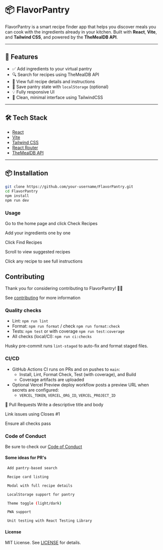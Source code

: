 # 📦 FlavorPantry

FlavorPantry is a smart recipe finder app that helps you discover meals you can cook with the
ingredients already in your kitchen. Built with **React**, **Vite**, and **Tailwind CSS**, and
powered by the **TheMealDB API**.

---

## 🚀 Features

- ✅ Add ingredients to your virtual pantry
- 🔍 Search for recipes using TheMealDB API
- 📖 View full recipe details and instructions
- 💾 Save pantry state with `localStorage` (optional)
- 💡 Fully responsive UI
- 💬 Clean, minimal interface using TailwindCSS

---

## 🛠️ Tech Stack

- [React](https://reactjs.org/)
- [Vite](https://vitejs.dev/)
- [Tailwind CSS](https://tailwindcss.com/)
- [React Router](https://reactrouter.com/)
- [TheMealDB API](https://www.themealdb.com/)

---

## 📦 Installation

```bash
git clone https://github.com/your-username/FlavorPantry.git
cd FlavorPantry
npm install
npm run dev
```

### Usage

Go to the home page and click Check Recipes

Add your ingredients one by one

Click Find Recipes

Scroll to view suggested recipes

Click any recipe to see full instructions

## Contributing

Thank you for considering contributing to FlavorPantry! 🥦🍅

See [contributing](CONTRIBUTING.md) for more information

### Quality checks

- Lint: `npm run lint`
- Format: `npm run format` / check `npm run format:check`
- Tests: `npm test` or with coverage `npm run test:coverage`
- All checks (local/CI): `npm run ci:checks`

Husky pre-commit runs `lint-staged` to auto-fix and format staged files.

### CI/CD

- GitHub Actions CI runs on PRs and on pushes to `main`:
  - Install, Lint, Format Check, Test (with coverage), and Build
  - Coverage artifacts are uploaded
- Optional Vercel Preview deploy workflow posts a preview URL when secrets are configured:
  - `VERCEL_TOKEN`, `VERCEL_ORG_ID`, `VERCEL_PROJECT_ID`

📢 Pull Requests Write a descriptive title and body

Link issues using Closes #1

Ensure all checks pass

### Code of Conduct

Be sure to check our [Code of Conduct](CODE_OF_CONDUCT.md)

#### Some ideas for PR's

```bash
 Add pantry-based search

 Recipe card listing

 Modal with full recipe details

 LocalStorage support for pantry

 Theme toggle (light/dark)

 PWA support

 Unit testing with React Testing Library
```

#### License

MIT License. See [LICENSE](LICENSE) for details.

